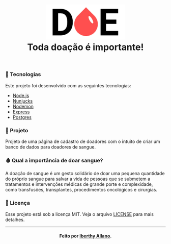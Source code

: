 <h1 align="center">
  <img src="./public/logo.png" width="250px" /><br>
  Toda doação é importante!
</h2>

<br>

### :bookmark_tabs: Tecnologias
Este projeto foi desenvolvido com as seguintes tecnologias:
- [Node.js](https://nodejs.org/en/)
- [Nunjucks](https://mozilla.github.io/nunjucks/)
- [Nodemon](https://nodemon.io/)
- [Express](https://expressjs.com/pt-br/)
- [Postgres](https://node-postgres.com/)


### :syringe: Projeto

Projeto de uma página de cadastro de doadores com o intuito de criar um banco de dados para doadores de sangue. 

### 🩸 Qual a importância de doar sangue? <br>
A doação de sangue é um gesto solidário de doar uma pequena quantidade do próprio sangue para salvar a vida de pessoas que se submetem a tratamentos e intervenções médicas de grande porte e complexidade, como transfusões, transplantes, procedimentos oncológicos e cirurgias.

### :memo: Licença

Esse projeto está sob a licença MIT. Veja o arquivo [LICENSE](LICENSE.md) para mais detalhes.

---
<h4 align="center">
    Feito por <a href="https://www.linkedin.com/in/iberthy-allano-bba4771a4" target="_blank"> Iberthy Allano</a>.
</h4>
